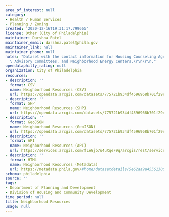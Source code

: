 ```yaml
---
area_of_interest: null
category:
- Health / Human Services
- Planning / Zoning
created: '2020-12-16T19:31:17.799665'
license: Other (City of Philadelphia)
maintainer: Darshna Patel
maintainer_email: darshna.patel@phila.gov
maintainer_link: null
maintainer_phone: null
notes: "Dataset with the contact information for Housing Counseling Agencies, Neighborhood\
  \ Advisory Committees, and Neighborhood Energy Centers.\r\n\r\n."
opendataphilly_rating: null
organization: City of Philadelphia
resources:
- description: ''
  format: CSV
  name: Neighborhood Resources (CSV)
  url: https://opendata.arcgis.com/datasets/775721b934df4596968b701f29e61784_0.csv
- description: ''
  format: SHP
  name: Neighborhood Resources (SHP)
  url: https://opendata.arcgis.com/datasets/775721b934df4596968b701f29e61784_0.zip
- description: ''
  format: GeoJSON
  name: Neighborhood Resources (GeoJSON)
  url: https://opendata.arcgis.com/datasets/775721b934df4596968b701f29e61784_0.geojson
- description: ''
  format: API
  name: Neighborhood Resources (API)
  url: https://services.arcgis.com/fLeGjb7u4uXqeF9q/arcgis/rest/services/NeighborhoodResources/FeatureServer/0/query?outFields=*&where=1%3D1
- description: ''
  format: HTML
  name: Neighborhood Resources (Metadata)
  url: https://metadata.phila.gov/#home/datasetdetails/5e62aa9a455613001756d098/representationdetails/5e62aa9b455613001756d09c/
schema: philadelphia
source: ''
tags:
- Department of Planning and Development
- Division of Housing and Community Development
time_period: null
title: Neighborhood Resources
usage: null
---
```

